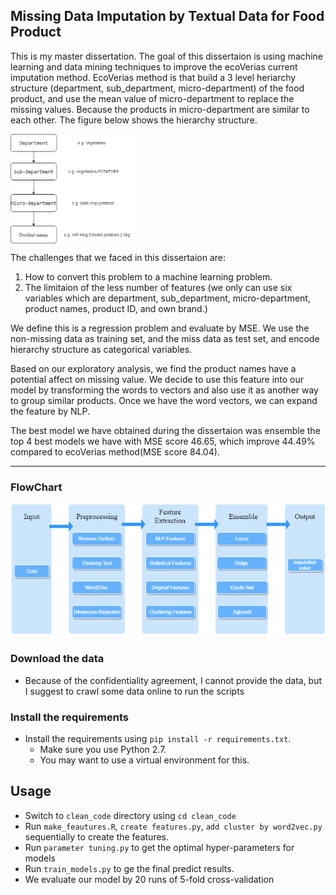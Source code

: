 
Missing Data Imputation by Textual Data for Food Product
-----------------------

This is my master dissertation. The goal of this dissertaion is using machine learning and data mining techniques to improve the ecoVerias current imputation method. EcoVerias method is that build a 3 level heriarchy structure (department, sub_department, micro-department) of the food product, and use the mean value of micro-department to replace the missing values. Because the products in micro-department are similar to each other. The figure below shows the hierarchy structure.

<img src="./Doc/Diagram.png" align="center" width="200px"/>


The challenges that we faced in this dissertaion are:
1. How to convert this problem to a machine learning problem.
2. The limitaion of the less number of features (we only can use six variables which are department, sub_department, micro-department, product names, product ID, and own brand.)

We define this is a regression problem and evaluate by MSE. We use the non-missing data as training set, and the miss data as test set, and encode hierarchy structure as categorical variables.

Based on our exploratory analysis, we find the product names have a potential affect on missing value. We decide to use this feature into our model by transforming the words to vectors and also use it as another way to group similar products. Once we have the word vectors, we can expand the feature by NLP.

The best model we have obtained during the dissertaion was ensemble the top 4 best models we have with MSE score 46.65, which improve 44.49% compared to ecoVerias method(MSE score 84.04).  

----------------------
### FlowChart
<img src="./Doc/pipline.png" alt="FlowChart" align="center" width="700px"/>

### Download the data

* Because of the confidentiality agreement, I cannot provide the data, but I suggest to crawl some data online to run the scripts

### Install the requirements
 
* Install the requirements using `pip install -r requirements.txt`.
    * Make sure you use Python 2.7.
    * You may want to use a virtual environment for this.

Usage
-----------------------

* Switch to `clean_code` directory using `cd clean_code`
* Run `make_feautures.R`, `create features.py`, `add cluster by word2vec.py` sequentially to create the features.
* Run `parameter tuning.py` to get the optimal hyper-parameters for models
* Run `train_models.py` to ge the final predict results.
 * We evaluate our model by 20 runs of 5-fold cross-validation

